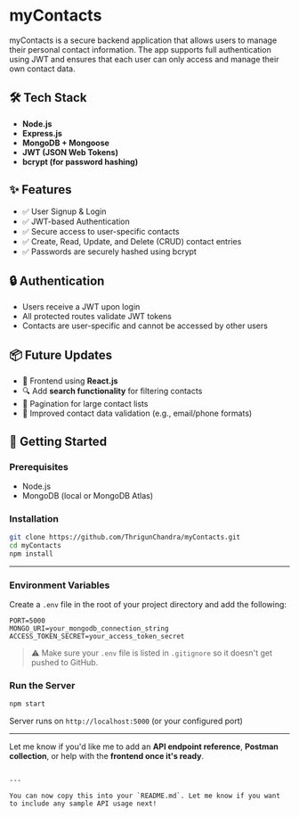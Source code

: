 # myContacts

myContacts is a secure backend application that allows users to manage their personal contact information. The app supports full authentication using JWT and ensures that each user can only access and manage their own contact data.

## 🛠 Tech Stack

- **Node.js**
- **Express.js**
- **MongoDB + Mongoose**
- **JWT (JSON Web Tokens)**
- **bcrypt (for password hashing)**

## ✨ Features

- ✅ User Signup & Login
- ✅ JWT-based Authentication
- ✅ Secure access to user-specific contacts
- ✅ Create, Read, Update, and Delete (CRUD) contact entries
- ✅ Passwords are securely hashed using bcrypt

## 🔒 Authentication

- Users receive a JWT upon login
- All protected routes validate JWT tokens
- Contacts are user-specific and cannot be accessed by other users

## 📦 Future Updates

- 🔧 Frontend using **React.js**
- 🔍 Add **search functionality** for filtering contacts
- 🧾 Pagination for large contact lists
- 📱 Improved contact data validation (e.g., email/phone formats)

## 🚀 Getting Started

### Prerequisites

- Node.js
- MongoDB (local or MongoDB Atlas)

### Installation

```bash
git clone https://github.com/ThrigunChandra/myContacts.git
cd myContacts
npm install
```
---

### Environment Variables

Create a `.env` file in the root of your project directory and add the following:

```env
PORT=5000
MONGO_URI=your_mongodb_connection_string
ACCESS_TOKEN_SECRET=your_access_token_secret
```

> ⚠️ Make sure your `.env` file is listed in `.gitignore` so it doesn't get pushed to GitHub.

### Run the Server

```bash
npm start
```

Server runs on `http://localhost:5000` (or your configured port)

---

Let me know if you'd like me to add an **API endpoint reference**, **Postman collection**, or help with the **frontend once it's ready**.
```

---

You can now copy this into your `README.md`. Let me know if you want to include any sample API usage next!
